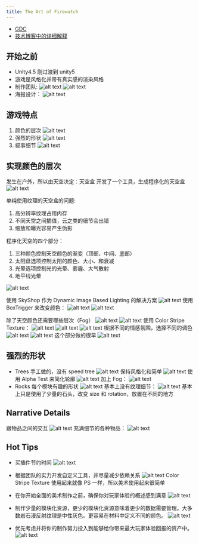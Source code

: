 ```yaml
---
title: The Art of Firewatch
---
```


- [GDC](https://www.youtube.com/watch?v=SdxQ3HlhTE8)
- [技术博客中的详细解释](https://blog.camposanto.com/post/112703721804/this-blog-post-is-an-in-detail-explanation-of-part)

## 开始之前

- Unity4.5 刚过渡到 unity5
- 游戏是风格化并带有真实感的渲染风格
- 制作团队:
  ![alt text](image-5.png)
  ![alt text](image.png)
- 海报设计：
  ![alt text](image-1.png)

## 游戏特点

1. 颜色的层次
   ![alt text](image-2.png)
2. 强烈的形状
   ![alt text](image-3.png)
3. 叙事细节
   ![alt text](image-4.png)

## 实现颜色的层次

发生在户外，所以由天空决定：天空盒
开发了一个工具，生成程序化的天空盒
![alt text](image-6.png)

单纯使用纹理的天空盒的问题:

1. 高分辨率纹理占用内存
2. 不同天空之间插值，云之类的细节会出错
3. 缩放和曝光容易产生伪影

程序化天空的四个部分：

1. 三种颜色控制天空颜色的渐变（顶部、中间、底部）
2. 太阳盘选项控制太阳的颜色、大小、和衰减
3. 光晕选项控制光的光晕、雾霾、大气散射
4. 地平线光晕

![alt text](image-31.png)

使用 SkyShop 作为 Dynamic Image Based Lighting 的解决方案
![alt text](image-7.png)
使用 BoxTrigger 来改变颜色：
![alt text](image-8.png)
![alt text](image-9.png)

除了天空颜色还需要哪些层次（Fog）
![alt text](image-11.png)
![alt text](image-12.png)
使用 Color Stripe Texture：
![alt text](image-13.png)
![alt text](image-15.png)
![alt text](image-14.png)
根据不同的情感氛围，选择不同的调色
![alt text](image-17.png)
![alt text](image-18.png)
这个部分做的很早
![alt text](image-19.png)

## 强烈的形状

- Trees
  手工做的，没有 speed tree
  ![alt text](image-21.png)
  保持风格化和简单
  ![alt text](image-22.png)
  使用 Alpha Test 来简化轮廓
  ![alt text](image-23.png)
  加上 Fog：
  ![alt text](image-29.png)
- Rocks
  每个模块有趣的形状
  ![alt text](image-24.png)
  基本上没有纹理细节：
  ![alt text](image-30.png)
  基本上只是使用了少量的石头，改变 size 和 rotation，放置在不同的地方

## Narrative Details

跟物品之间的交互
![alt text](image-26.png)
充满细节的各种物品：
![alt text](image-27.png)

## Hot Tips

- 买插件节约时间
  ![alt text](image-10.png)
- 根据团队的实力开发自定义工具，并尽量减少依赖关系
  ![alt text](image-16.png)
  Color Stripe Texture 使用起来就像 PS 一样，所以美术使用起来很简单
- 在你开始全面的美术制作之前，确保你对玩家体验的概述感到满意
  ![alt text](image-20.png)

- 制作少量的模块化资源，更少的模块化资源意味着更少的数据需要管理。大多数岩石漫反射纹理是中性灰色。更容易在材料中定义不同的颜色。
  ![alt text](image-25.png)
- 优先考虑并将你的制作努力投入到能够给你带来最大玩家体验回报的资产中。
  ![alt text](image-28.png)

